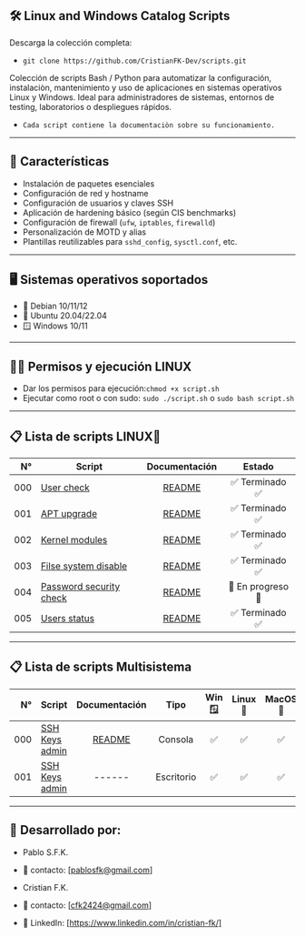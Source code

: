 ## 🛠️ Linux and Windows Catalog Scripts

Descarga la colección completa:
- `git clone https://github.com/CristianFK-Dev/scripts.git`

Colección de scripts Bash / Python para automatizar la configuración, instalaciòn, mantenimiento y uso de aplicaciones en sistemas operativos Linux y Windows. 
Ideal para administradores de sistemas, entornos de testing, laboratorios o despliegues rápidos.
- `Cada script contiene la documentaciòn sobre su funcionamiento.`

---

## 📌 Características

- Instalación de paquetes esenciales
- Configuración de red y hostname
- Configuración de usuarios y claves SSH
- Aplicación de hardening básico (según CIS benchmarks)
- Configuración de firewall (`ufw`, `iptables`, `firewalld`)
- Personalización de MOTD y alias
- Plantillas reutilizables para `sshd_config`, `sysctl.conf`, etc.

---

## 🖥️ Sistemas operativos soportados

- 🐧 Debian 10/11/12
- 🐧 Ubuntu 20.04/22.04
- 🪟 Windows 10/11

---

## 🤚🏽 Permisos y ejecución LINUX

- Dar los permisos para ejecución:`chmod +x script.sh`
- Ejecutar como root o con sudo: `sudo ./script.sh` o `sudo bash script.sh`

---

## 📋 Lista de scripts LINUX🐧

| N° | Script | Documentación | Estado |
|---:|---------------|:-------------:|:----:|
| 000|[User check](Linux/000-user-check.sh) | [README](Linux/Docs/000-user-check.md) | ✅ Terminado ✅ |
| 001|[APT upgrade](Linux/001-apt-upgrade.sh) | [README](Linux/Docs/001-apt-upgrade.md) | ✅ Terminado ✅ |
| 002|[Kernel modules](Linux/002-mod-kernel.sh) | [README](Linux/Docs/002-mod-kernel.md) | ✅ Terminado ✅ |
| 003|[Filse system disable](Linux/003-filesystems-disable.sh) | [README](Linux/Docs/003-filesystems-disable.md) | ✅ Terminado ✅ |
| 004|[Password security check](Linux/004-pass-check.sh) | [README](Linux/Docs/004-pass-check.md) | 🚧 En progreso 🚧 |
| 005|[Users status](Linux/005-users.sh) | [README](Linux/Docs/005-users.md) | ✅ Terminado ✅ |


---

## 📋 Lista de scripts Multisistema

| N° | Script | Documentación | Tipo | Win🪟 | Linux🐧 | MacOS🍎 | Estado |
|---:|---------------|:-------------:|:----:|:----:|:----:|:----:|:----:|
| 000| [SSH Keys admin](Windows/000_ssh_keys.py) | [README](Windows/Docs/000_ssh_keys.md) | Consola | ✅ | ✅ | ✅ |🚧 En progreso 🚧 |
| 001| [SSH Keys admin](Windows/001/001_ssh_keys_desktop.py) | ------ | Escritorio | ✅ | ✅ | ✅ |🚧 En progreso 🚧 |



---


## 🙋 Desarrollado por:

- Pablo S.F.K.
- 📧 contacto: [pablosfk@gmail.com]

- Cristian F.K.
- 📧 contacto: [cfk2424@gmail.com]
- 🔗 LinkedIn: [https://www.linkedin.com/in/cristian-fk/] 
